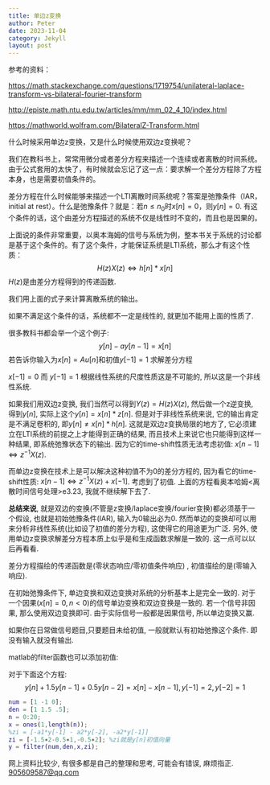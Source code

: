```yaml
---
title: 单边z变换
author: Peter
date: 2023-11-04
category: Jekyll
layout: post
---
```


参考的资料：

<https://math.stackexchange.com/questions/1719754/unilateral-laplace-transform-vs-bilateral-fourier-transform>

<http://episte.math.ntu.edu.tw/articles/mm/mm_02_4_10/index.html>

<https://mathworld.wolfram.com/BilateralZ-Transform.html>

什么时候采用单边z变换，又是什么时候使用双边z变换呢？

我们在教科书上，常常用微分或者差分方程来描述一个连续或者离散的时间系统。由于公式套用的太快了，有时候就会忘记了这一点：要求解一个差分方程除了方程本身，也是需要初值条件的。

差分方程在什么时候能够来描述一个LTI离散时间系统呢？答案是弛豫条件（IAR，initial at rest）。什么是弛豫条件？就是：若$n\leq n_0$时$x[n]=0$，则$y[n]=0$. 有这个条件的话，这个由差分方程描述的系统不仅是线性时不变的，而且也是因果的。

上面说的条件非常重要，以奥本海姆的信号与系统为例，整本书关于系统的讨论都是基于这个条件的。有了这个条件，才能保证系统是LTI系统，那么才有这个性质：
$$
H(z)X(z) \Leftrightarrow h[n] \ast x[n]
$$
 $H(z)$是由差分方程得到的传递函数.

我们用上面的式子来计算离散系统的输出。

如果不满足这个条件的话，系统都不一定是线性的, 就更加不能用上面的性质了.

很多教科书都会举一个这个例子:
$$
y[n]-ay[n-1]=x[n]
$$
若告诉你输入为$x[n]=Au[n]$和初值$y[-1]=1$ 求解差分方程

$x[-1]=0$ 而 $y[-1]=1$ 根据线性系统的尺度性质这是不可能的, 所以这是一个非线性系统.

如果我们用双边z变换, 我们当然可以得到$Y(z)=H(z)X(z)$,  然后做一个z逆变换, 得到$y[n]$, 实际上这个$y[n]=x[n]\ast z[n]$. 但是对于非线性系统来说, 它的输出肯定是不满足卷积的, 即$y[n] \neq x[n] * h[n]$. 这就是双边z变换局限的地方了, 它必须建立在LTI系统的前提之上才能得到正确的结果, 而且技术上来说它也只能得到这样一种结果, 即系统弛豫状态下的输出. 因为它的time-shift性质无法考虑初值: $x[n-1] \Leftrightarrow z^{-1}X(z)$.

而单边z变换在技术上是可以解决这种初值不为0的差分方程的, 因为看它的time-shift性质: $x[n-1]\Leftrightarrow z^{-1}X(z)+x[-1]$. 考虑到了初值. 上面的方程看奥本哈姆<离散时间信号处理>e3.23, 我就不继续解下去了.

**总结来说**, 就是双边的变换(不管是z变换/laplace变换/fourier变换)都必须基于一个假设, 也就是初始弛豫条件(IAR), 输入为0输出必为0. 然而单边的变换却可以用来分析非线性系统(比如设了初值的差分方程), 这使得它的用途更为广泛. 另外, 使用单边z变换求解差分方程本质上似乎是和生成函数求解是一致的. 这一点可以以后再看看.

差分方程描绘的传递函数是(零状态响应/零初值条件响应) , 初值描绘的是(零输入响应).

在初始弛豫条件下, 单边变换和双边变换对系统的分析基本上是完全一致的. 对于一个因果($x[n]=0, n<0$)的信号单边变换和双边变换是一致的. 若一个信号非因果, 那么使用双边变换即可. 由于实际信号一般都是因果信号, 所以单边变换又赢.

如果你在日常做信号题目,只要题目未给初值, 一般就默认有初始弛豫这个条件. 即没有输入就没有输出.

matlab的filter函数也可以添加初值:

对于下面这个方程:
$$
y[n]+1.5y[n-1]+0.5y[n-2]=x[n]-x[n-1], y[-1]=2, y[-2]=1
$$


```matlab
num = [1 -1 0];
den = [1 1.5 .5];
n = 0:20;
x = ones(1,length(n));
%zi = [-a1*y[-1] - a2*y[-2], -a2*y[-1]]
zi = [-1.5∗2-0.5∗1,-0.5∗2]; %zi就是y[n]初值向量
y = filter(num,den,x,zi);
```

网上资料比较少, 有很多都是自己的整理和思考, 可能会有错误, 麻烦指正. 905609587@qq.com
